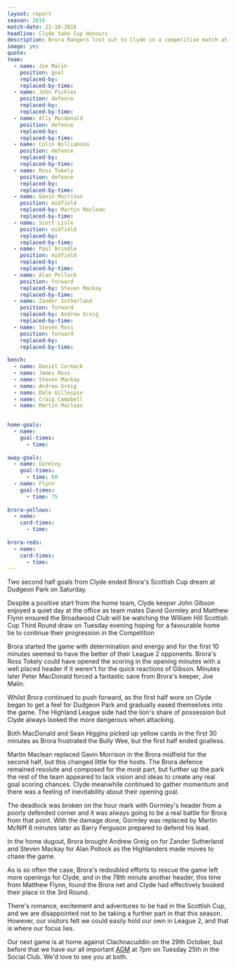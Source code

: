 ```yaml
---
layout: report
season: 2016
match-date: 22-10-2016
headline: Clyde take Cup Honours
description: Brora Rangers lost out to Clyde in a competitive match at Dudgeon Park
image: yes
quote:
team:
  - name: Joe Malin
    position: goal
    replaced-by: 
    replaced-by-time: 
  - name: John Pickles
    position: defence
    replaced-by:
    replaced-by-time:
  - name: Ally Macdonald
    position: defence
    replaced-by: 
    replaced-by-time: 
  - name: Colin Williamson
    position: defence
    replaced-by: 
    replaced-by-time: 
  - name: Ross Tokely
    position: defence
    replaced-by: 
    replaced-by-time:
  - name: Gavin Morrison
    position: midfield
    replaced-by: Martin Maclean
    replaced-by-time: 
  - name: Scott Lisle
    position: midfield
    replaced-by: 
    replaced-by-time: 
  - name: Paul Brindle
    position: midfield
    replaced-by: 
    replaced-by-time: 
  - name: Alan Pollock
    position: forward
    replaced-by: Steven Mackay
    replaced-by-time: 
  - name: Zander Sutherland
    position: forward
    replaced-by: Andrew Greig
    replaced-by-time: 
  - name: Steven Ross
    position: forward
    replaced-by: 
    replaced-by-time: 
    
bench:
  - name: Daniel Cormack
  - name: James Ross
  - name: Steven Mackay
  - name: Andrew Greig
  - name: Dale Gillespie
  - name: Craig Campbell
  - name: Martin Maclean
  

home-goals:
  - name: 
    goal-times:
      - time: 
      
away-goals:
  - name: Gormley
    goal-times:
      - time: 60
  - name: Flynn
    goal-times:
      - time: 75
      
brora-yellows:
  - name: 
    card-times:
      - time: 
      
brora-reds:
  - name: 
    card-times:
      - time: 
---
```

Two second half goals from Clyde ended Brora's Scottish Cup dream at Dudgeon Park on Saturday.

Despite a positive start from the home team, Clyde keeper John Gibson enjoyed a quiet day at the office as team mates David Gormley and Matthew Flynn ensured the Broadwood Club will be watching the William Hill Scottish Cup Third Round draw on Tuesday evening hoping for a favourable home tie to continue their progression in the Competition

Brora started the game with determination and energy and for the first 10 minutes seemed to have the better of their League 2 opponents. Brora's Ross Tokely could have opened the scoring in the opening minutes with a well placed header if it weren't for the quick reactions of Gibson. Minutes later Peter MacDonald forced a fantastic save from Brora's keeper, Joe Malin.

Whilst Brora continued to push forward, as the first half wore on Clyde began to get a feel for Dudgeon Park and gradually eased themselves into the game. The Highland League side had the lion's share of possession but Clyde always looked the more dangerous when attacking.

Both MacDonald and Sean Higgins picked up yellow cards in the first 30 minutes as Brora frustrated the Bully Wee, but the first half ended goalless.

Martin Maclean replaced Gavin Morrison in the Brora midfield for the second half, but this changed little for the hosts. The Brora defence remained resolute and composed for the most part, but further up the park the rest of the team appeared to lack vision and ideas to create any real goal scoring chances. Clyde meanwhile continued to gather momentum and there was a feeling of inevitability about their opening goal.

The deadlock was broken on the hour mark with Gormley's header from a poorly defended corner and it was always going to be a real battle for Brora from that point. With the damage done, Gormley was replaced by Martin McNiff 6 minutes later as Barry Ferguson prepared to defend his lead.

In the home dugout, Brora brought Andrew Greig on for Zander Sutherland and Steven Mackay for Alan Pollock as the Highlanders made moves to chase the game.

As is so often the case, Brora's redoubled efforts to rescue the game left more openings for Clyde, and in the 78th minute another header, this time from Matthew Flynn, found the Brora net and Clyde had effectively booked their place in the 3rd Round.

There's romance, excitement and adventures to be had in the Scottish Cup, and we are disappointed not to be taking a further part in that this season. However, our visitors felt we could easily hold our own in League 2, and that is where our focus lies.

Our next game is at home against Clachnacuddin on the 29th October, but before that we have our all important [AGM](/2016/10/11/annual-general-meeting/) at 7pm on Tuesday 25th in the Social Club. We'd love to see you at both.